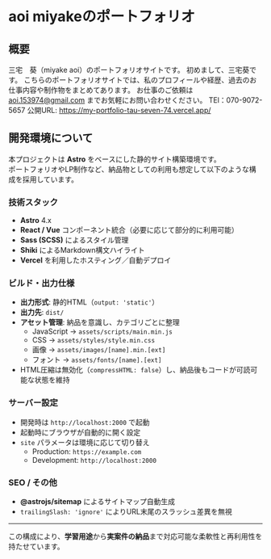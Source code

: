 # aoi miyakeのポートフォリオ

## 概要
三宅　葵（miyake aoi）のポートフォリオサイトです。
初めまして、三宅葵です。
こちらのポートフォリオサイトでは、私のプロフィールや経歴、過去のお仕事内容や制作物をまとめてあります。
お仕事のご依頼は aoi.153974@gmail.com までお気軽にお問い合わせください。
TEl：070-9072-5657
公開URL: https://my-portfolio-tau-seven-74.vercel.app/

## 開発環境について
本プロジェクトは **Astro** をベースにした静的サイト構築環境です。  
ポートフォリオやLP制作など、納品物としての利用も想定して以下のような構成を採用しています。

### 技術スタック
- **Astro** 4.x  
- **React / Vue** コンポーネント統合（必要に応じて部分的に利用可能）  
- **Sass (SCSS)** によるスタイル管理  
- **Shiki** によるMarkdown構文ハイライト  
- **Vercel** を利用したホスティング／自動デプロイ

### ビルド・出力仕様
- **出力形式**: 静的HTML（`output: 'static'`）  
- **出力先**: `dist/`  
- **アセット管理**: 納品を意識し、カテゴリごとに整理  
  - JavaScript → `assets/scripts/main.min.js`  
  - CSS → `assets/styles/style.min.css`  
  - 画像 → `assets/images/[name].min.[ext]`  
  - フォント → `assets/fonts/[name].[ext]`  
- HTML圧縮は無効化（`compressHTML: false`）し、納品後もコードが可読可能な状態を維持  

### サーバー設定
- 開発時は `http://localhost:2000` で起動  
- 起動時にブラウザが自動的に開く設定  
- `site` パラメータは環境に応じて切り替え  
  - Production: `https://example.com`  
  - Development: `http://localhost:2000`

### SEO / その他
- **@astrojs/sitemap** によるサイトマップ自動生成  
- `trailingSlash: 'ignore'` によりURL末尾のスラッシュ差異を無視  

---

この構成により、**学習用途**から**実案件の納品**まで対応可能な柔軟性と再利用性を持たせています。


